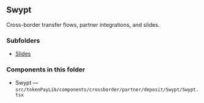 ## Swypt

Cross-border transfer flows, partner integrations, and slides.

### Subfolders
- [Slides](./Slides/README.md)

### Components in this folder
- Swypt — `src/tokenPayLib/components/crossborder/partner/deposit/Swypt/Swypt.tsx`
